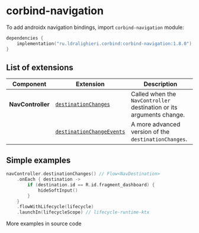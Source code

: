 ﻿
# corbind-navigation

To add androidx navigation bindings, import `corbind-navigation` module:

```kotlin
dependencies {
    implementation("ru.ldralighieri.corbind:corbind-navigation:1.8.0")
}
```

## List of extensions

Component | Extension | Description
--|---|--
**NavController** | [`destinationChanges`][NavController_destinationChanges] | Called when the `NavController` destination or its arguments change.
               | [`destinationChangeEvents`][NavController_destinationChangeEvents] | A more advanced version of the `destinationChanges`.


## Simple examples

```kotlin
navController.destinationChanges() // Flow<NavDestination>
    .onEach { destination ->
        if (destination.id == R.id.fragment_dashboard) {
            hideSoftInput()
        }
    }
    .flowWithLifecycle(lifecycle)
    .launchIn(lifecycleScope) // lifecycle-runtime-ktx
```

More examples in source code

[NavController_destinationChanges]: https://github.com/LDRAlighieri/Corbind/blob/master/corbind-navigation/src/main/kotlin/ru/ldralighieri/corbind/navigation/NavControllerOnDestinationChanges.kt
[NavController_destinationChangeEvents]: https://github.com/LDRAlighieri/Corbind/blob/master/corbind-navigation/src/main/kotlin/ru/ldralighieri/corbind/navigation/NavControllerOnDestinationChangeEvents.kt
